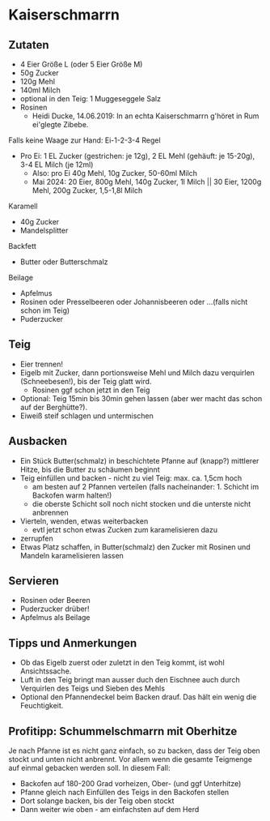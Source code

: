 # Kaiserschmarrn

## Zutaten
* 4 Eier Größe L (oder 5 Eier Größe M)
* 50g Zucker
* 120g Mehl
* 140ml Milch
* optional in den Teig: 1 Muggeseggele Salz
* Rosinen
  * Heidi Ducke, 14.06.2019: In an echta Kaiserschmarrn g'höret in Rum ei'glegte Zibebe.

Falls keine Waage zur Hand: Ei-1-2-3-4 Regel
* Pro Ei: 1 EL Zucker (gestrichen: je 12g), 2 EL Mehl (gehäuft: je 15-20g), 3-4 EL Milch (je 12ml)
  * Also: pro Ei 40g Mehl, 10g Zucker, 50-60ml Milch 
  * Mai 2024: 20 Eier, 800g Mehl, 140g Zucker, 1l Milch || 30 Eier, 1200g Mehl, 200g Zucker, 1,5-1,8l Milch

Karamell
* 40g Zucker
* Mandelsplitter

Backfett
* Butter oder Butterschmalz

Beilage
* Apfelmus
* Rosinen oder Presselbeeren oder Johannisbeeren oder ...(falls nicht schon im Teig)
* Puderzucker

## Teig
* Eier trennen!
* Eigelb mit Zucker, dann portionsweise Mehl und Milch dazu verquirlen (Schneebesen!), bis der Teig glatt wird. 
  * Rosinen ggf schon jetzt in den Teig
* Optional: Teig 15min bis 30min gehen lassen (aber wer macht das schon auf der Berghütte?).
* Eiweiß steif schlagen und untermischen

## Ausbacken
* Ein Stück Butter(schmalz) in beschichtete Pfanne auf (knapp?) mittlerer Hitze, bis die Butter zu schäumen beginnt
* Teig einfüllen und backen - nicht zu viel Teig: max. ca. 1,5cm hoch
  * am besten auf 2 Pfannen verteilen (falls nacheinander: 1. Schicht im Backofen warm halten!)
  * die oberste Schicht soll noch nicht stocken und die unterste nicht anbrennen
* Vierteln, wenden, etwas weiterbacken 
  * evtl jetzt schon etwas Zucken zum karamelisieren dazu
* zerrupfen
* Etwas Platz schaffen, in Butter(schmalz) den Zucker mit Rosinen und Mandeln karamelisieren lassen

## Servieren
* Rosinen oder Beeren
* Puderzucker drüber!
* Apfelmus als Beilage

## Tipps und Anmerkungen 
* Ob das Eigelb zuerst oder zuletzt in den Teig kommt, ist wohl Ansichtssache.
* Luft in den Teig bringt man ausser duch den Eischnee auch durch Verquirlen des Teigs und Sieben des Mehls
* Optional den Pfannendeckel beim Backen drauf. Das hält ein wenig die Feuchtigkeit.

## Profitipp: Schummelschmarrn mit Oberhitze
Je nach Pfanne ist es nicht ganz einfach, so zu backen, dass der Teig oben stockt und unten nicht anbrennt.
Vor allem wenn die gesamte Teigmenge auf einmal gebacken werden soll.
In diesem Fall:
* Backofen auf 180-200 Grad vorheizen, Ober- (und ggf Unterhitze)
* Pfanne gleich nach Einfüllen des Teigs in den Backofen stellen
* Dort solange backen, bis der Teig oben stockt
* Dann weiter wie oben - am einfachsten auf dem Herd
